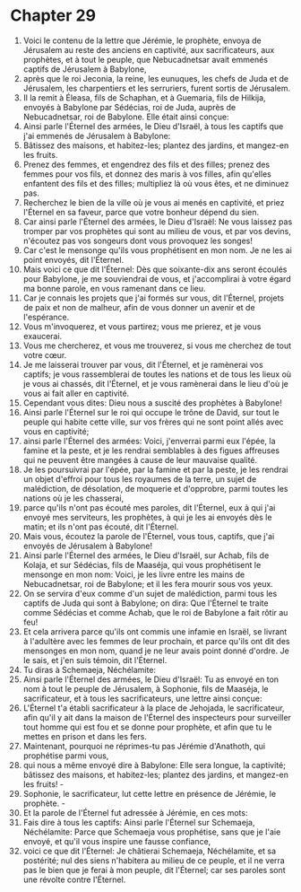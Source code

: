 # Chapter 29

1. Voici le contenu de la lettre que Jérémie, le prophète, envoya de Jérusalem au reste des anciens en captivité, aux sacrificateurs, aux prophètes, et à tout le peuple, que Nebucadnetsar avait emmenés captifs de Jérusalem à Babylone,
2. après que le roi Jeconia, la reine, les eunuques, les chefs de Juda et de Jérusalem, les charpentiers et les serruriers, furent sortis de Jérusalem.
3. Il la remit à Éleasa, fils de Schaphan, et à Guemaria, fils de Hilkija, envoyés à Babylone par Sédécias, roi de Juda, auprès de Nebucadnetsar, roi de Babylone. Elle était ainsi conçue:
4. Ainsi parle l'Éternel des armées, le Dieu d'Israël, à tous les captifs que j'ai emmenés de Jérusalem à Babylone:
5. Bâtissez des maisons, et habitez-les; plantez des jardins, et mangez-en les fruits.
6. Prenez des femmes, et engendrez des fils et des filles; prenez des femmes pour vos fils, et donnez des maris à vos filles, afin qu'elles enfantent des fils et des filles; multipliez là où vous êtes, et ne diminuez pas.
7. Recherchez le bien de la ville où je vous ai menés en captivité, et priez l'Éternel en sa faveur, parce que votre bonheur dépend du sien.
8. Car ainsi parle l'Éternel des armées, le Dieu d'Israël: Ne vous laissez pas tromper par vos prophètes qui sont au milieu de vous, et par vos devins, n'écoutez pas vos songeurs dont vous provoquez les songes!
9. Car c'est le mensonge qu'ils vous prophétisent en mon nom. Je ne les ai point envoyés, dit l'Éternel.
10. Mais voici ce que dit l'Éternel: Dès que soixante-dix ans seront écoulés pour Babylone, je me souviendrai de vous, et j'accomplirai à votre égard ma bonne parole, en vous ramenant dans ce lieu.
11. Car je connais les projets que j'ai formés sur vous, dit l'Éternel, projets de paix et non de malheur, afin de vous donner un avenir et de l'espérance.
12. Vous m'invoquerez, et vous partirez; vous me prierez, et je vous exaucerai.
13. Vous me chercherez, et vous me trouverez, si vous me cherchez de tout votre cœur.
14. Je me laisserai trouver par vous, dit l'Éternel, et je ramènerai vos captifs; je vous rassemblerai de toutes les nations et de tous les lieux où je vous ai chassés, dit l'Éternel, et je vous ramènerai dans le lieu d'où je vous ai fait aller en captivité.
15. Cependant vous dites: Dieu nous a suscité des prophètes à Babylone!
16. Ainsi parle l'Éternel sur le roi qui occupe le trône de David, sur tout le peuple qui habite cette ville, sur vos frères qui ne sont point allés avec vous en captivité;
17. ainsi parle l'Éternel des armées: Voici, j'enverrai parmi eux l'épée, la famine et la peste, et je les rendrai semblables à des figues affreuses qui ne peuvent être mangées à cause de leur mauvaise qualité.
18. Je les poursuivrai par l'épée, par la famine et par la peste, je les rendrai un objet d'effroi pour tous les royaumes de la terre, un sujet de malédiction, de désolation, de moquerie et d'opprobre, parmi toutes les nations où je les chasserai,
19. parce qu'ils n'ont pas écouté mes paroles, dit l'Éternel, eux à qui j'ai envoyé mes serviteurs, les prophètes, à qui je les ai envoyés dès le matin; et ils n'ont pas écouté, dit l'Éternel.
20. Mais vous, écoutez la parole de l'Éternel, vous tous, captifs, que j'ai envoyés de Jérusalem à Babylone!
21. Ainsi parle l'Éternel des armées, le Dieu d'Israël, sur Achab, fils de Kolaja, et sur Sédécias, fils de Maaséja, qui vous prophétisent le mensonge en mon nom: Voici, je les livre entre les mains de Nebucadnetsar, roi de Babylone; et il les fera mourir sous vos yeux.
22. On se servira d'eux comme d'un sujet de malédiction, parmi tous les captifs de Juda qui sont à Babylone; on dira: Que l'Éternel te traite comme Sédécias et comme Achab, que le roi de Babylone a fait rôtir au feu!
23. Et cela arrivera parce qu'ils ont commis une infamie en Israël, se livrant à l'adultère avec les femmes de leur prochain, et parce qu'ils ont dit des mensonges en mon nom, quand je ne leur avais point donné d'ordre. Je le sais, et j'en suis témoin, dit l'Éternel.
24. Tu diras à Schemaeja, Néchélamite:
25. Ainsi parle l'Éternel des armées, le Dieu d'Israël: Tu as envoyé en ton nom à tout le peuple de Jérusalem, à Sophonie, fils de Maaséja, le sacrificateur, et à tous les sacrificateurs, une lettre ainsi conçue:
26. L'Éternel t'a établi sacrificateur à la place de Jehojada, le sacrificateur, afin qu'il y ait dans la maison de l'Éternel des inspecteurs pour surveiller tout homme qui est fou et se donne pour prophète, et afin que tu le mettes en prison et dans les fers.
27. Maintenant, pourquoi ne réprimes-tu pas Jérémie d'Anathoth, qui prophétise parmi vous,
28. qui nous a même envoyé dire à Babylone: Elle sera longue, la captivité; bâtissez des maisons, et habitez-les; plantez des jardins, et mangez-en les fruits! -
29. Sophonie, le sacrificateur, lut cette lettre en présence de Jérémie, le prophète. -
30. Et la parole de l'Éternel fut adressée à Jérémie, en ces mots:
31. Fais dire à tous les captifs: Ainsi parle l'Éternel sur Schemaeja, Néchélamite: Parce que Schemaeja vous prophétise, sans que je l'aie envoyé, et qu'il vous inspire une fausse confiance,
32. voici ce que dit l'Éternel: Je châtierai Schemaeja, Néchélamite, et sa postérité; nul des siens n'habitera au milieu de ce peuple, et il ne verra pas le bien que je ferai à mon peuple, dit l'Éternel; car ses paroles sont une révolte contre l'Éternel.

